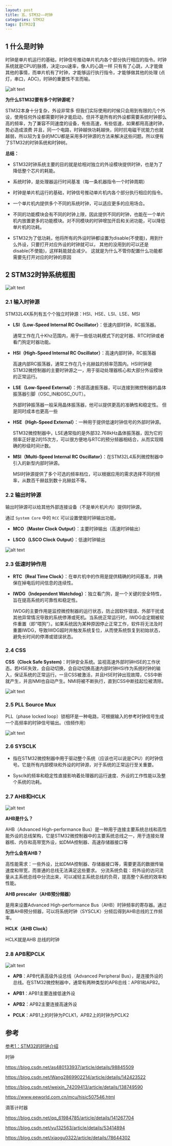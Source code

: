 ```yaml
---
layout: post
title: 五、STM32——时钟
categories: STM32
tags: [STM32]
---
```


## 1 什么是时钟

时钟是单片机运行的基础，时钟信号推动单片机内各个部分执行相应的指令。时钟系统就是CPU的脉搏，决定cpu速率，像人的心跳一样 只有有了心跳，人才能做其他的事情，而单片机有了时钟，才能够运行执行指令，才能够做其他的处理 (点灯，串口，ADC)，时钟的重要性不言而喻。

![alt text](/assets/ST/05_STM32_Clock/image/image-2.png)

**为什么STM32要有多个时钟源呢？**

STM32本身十分复杂，外设非常多  但我们实际使用的时候只会用到有限的几个外设，使用任何外设都需要时钟才能启动，但并不是所有的外设都需要系统时钟那么高的频率，为了兼容不同速度的设备，有些高速，有些低速，如果都用高速时钟，势必造成浪费   并且，同一个电路，时钟越快功耗越快，同时抗电磁干扰能力也就越弱，所以较为复杂的MCU都是采用多时钟源的方法来解决这些问题。所以便有了STM32的时钟系统和时钟树。

**总结：**

- STM32时钟系统主要的目的就是给相对独立的外设模块提供时钟，也是为了降低整个芯片的耗能。

- 系统时钟，是处理器运行时间基准（每一条机器指令一个时钟周期）

- 时钟是单片机运行的基础，时钟信号推动单片机内各个部分执行相应的指令。

- 一个单片机内提供多个不同的系统时钟，可以适应更多的应用场合。

- 不同的功能模块会有不同的时钟上限，因此提供不同的时钟，也能在一个单片机内放置更多的功能模块。对不同模块的时钟增加开启和关闭功能，可以降低单片机的功耗。

- STM32为了低功耗，他将所有的外设时钟都设置为disable(不使能)，用到什么外设，只要打开对应外设的时钟就可以， 其他的没用到的可以还是disable(不使能)，这样耗能就会减少。  这就是为什么不管你配置什么功能都需要先打开对应的时钟的原因


## 2 STM32时钟系统框图

![alt text](/assets/ST/05_STM32_Clock/image/image-6.png)

### 2.1 输入时钟源

STM32L4X系列有五个个独立时钟源：HSI、HSE、LSI、LSE、MSI

- **LSI（Low-Speed Internal RC Oscillator）**：低速内部时钟，RC振荡器。

    通常工作在几十Khz范围内，用于一些低功耗模式下的定时器、RTC时钟或者看门狗定时器功能。

- **HSI（High-Speed Internal RC Oscillator）**：高速内部时钟，RC振荡器

  高速内部RC振荡器，通常工作在几十兆赫兹的频率范围内。HSI时钟是STM32微控制器的主要时钟源之一，用于驱动处理器核心和大部分外设模块的正常运行。

- **LSE（Low-Speed External）**：外部高速振荡器，可以连接到微控制器的晶体振荡器引脚（OSC_IN和OSC_OUT）。
    
    外部时钟振荡器一般采用晶体振荡器，他可以提供更高的准确性和稳定性。
但是同时成本也更高一些

- **HSE（High-Speed External）**：一种用于提供低速时钟信号的外部时钟源。

  STM32微控制器中，LSE通常指的是外部32.768kHz晶体振荡器，因为它的频率正好是2的15次方，可以很方便地与RTC的预分频器相结合，从而实现精确的秒级时间计数。

- **MSI（Multi-Speed Internal RC Oscillator）**：在STM32L4系列微控制器中引入的新型内部时钟源。
  
  MSI时钟源提供了多个可选的频率档位，可以根据应用的需求选择不同的频率，从数百千赫兹到数十兆赫兹不等。

### 2.2 输出时钟源

输出时钟源可以给其他外部连接设备（不是单片机片内）提供时钟源。

通过 `System Core` 中的 `RCC` 可以设置使能时钟输出功能。

- **MCO（Master Clock Output）**：主要时钟输出（高速时钟输出）

- **LSCO（LSCO Clock Output）**：低速时钟输出

![alt text](/assets/ST/05_STM32_Clock/image/image.png)


### 2.3 低速时钟作用

- **RTC（Real Time Clock）**：在‌单片机中的作用是提供精确的时间基准，并确保在掉电后时间信息的连续性。

- **IWDG（Independent Watchdog）**：独立看门狗，是一个关键的安全特性，旨在提高系统的可靠性和稳定性。
  
  IWDG的主要作用是监控微控制器的运行状态，防止因软件错误、外部干扰或其他异常情况导致的系统停滞或死机。当系统正常运行时，IWDG会定期被软件重置（即“喂狗”）。如果系统因为某种原因停止正常工作，软件将无法及时重置IWDG，导致IWDG超时并触发系统复位，从而使系统恢复到初始状态，避免长时间的停滞或错误状态。

### 2.4 CSS

**CSS（Clock Safe System)**：时钟安全系统。监视高速外部时钟HSE的工作状态。若HSE失效，会自动切换，会自动切换高速内部时钟HSI作为系统时钟的输入，保证系统的正常运行。一旦CSS被激活，并且HSE时钟出现故障，CSS中断就产生，并且NMI也自动产生。NMI将被不断执行，直到CSS中断挂起位被清除。

![alt text](/assets/ST/05_STM32_Clock/image/image-3.png)

### 2.5 PLL Source Mux

PLL（phase locked loop）锁相环是一种电路，可根据输入的参考时钟信号生成一个高频率的时钟信号输出。（倍频作用）

![alt text](/assets/ST/05_STM32_Clock/image/image-1.png)

### 2.6 SYSCLK

- 指在STM32微控制器中用于驱动整个系统（应该也可以说是CPU）的时钟信号。它是所有内部模块和外设的时钟源，对于系统的正常运行至关重要。

- Sysclk的频率和稳定性直接影响着处理器的运行速度、外设的工作性能以及整个系统的功耗。

### 2.7 AHB和HCLK

![alt text](/assets/ST/05_STM32_Clock/image/image-4.png)

**AHB是什么？**

AHB（Advanced High-performance Bus）是一种用于连接主要系统总线和高性能外设的总线架构，它是STM32微控制器中的主要系统总线之一，用于连接处理器核、内存和高带宽外设，如DMA控制器、高速存储器接口等

**为什么会有AHB？**

高性能需求：一些外设，比如DMA控制器、存储器接口等，需要更高的数据传输速度和带宽，而普通的总线无法满足这些要求。
分流系统负载：将外设的访问流量从主系统总线中分流出来，可以减轻主系统总线的负荷，提高整个系统的效率和性能。

**AHB prescaler（AHB预分频器）**

是用来设置Advanced High-performance Bus（AHB）时钟频率的寄存器。通过配置AHB预分频器，可以将系统时钟（SYSCLK）分频后得到AHB总线的工作频率。

**HCLK（AHB Clock）**

HCLK就是AHB 总线的时钟

### 2.8 APB和PCLK

![alt text](/assets/ST/05_STM32_Clock/image/image-5.png)

- **APB**：APB代表高级外设总线（Advanced Peripheral Bus），是连接外设的总线。在STM32微控制器中，通常有两种类型的APB总线：APB1和APB2。

- **APB1**：APB1主要连接低速外设

- **APB2**：APB2主要连接高速外设

- **PCLK**：APB1上的时钟为PCLK1，APB2上的时钟为PCLK2


## 参考

[参考1：STM32的时钟介绍](https://blog.csdn.net/Dr_chaser/article/details/139305021)


时钟

https://blog.csdn.net/as480133937/article/details/98845509

https://blog.csdn.net/Wang2869902214/article/details/142423522

https://blog.csdn.net/weixin_74209413/article/details/138749590

https://www.eeworld.com.cn/mcu/hisic507546.html

滴答计时器

https://blog.csdn.net/qq_61984785/article/details/141267704

https://blog.csdn.net/yu132563/article/details/53414894

https://blog.csdn.net/xiaogu0322/article/details/78644302
